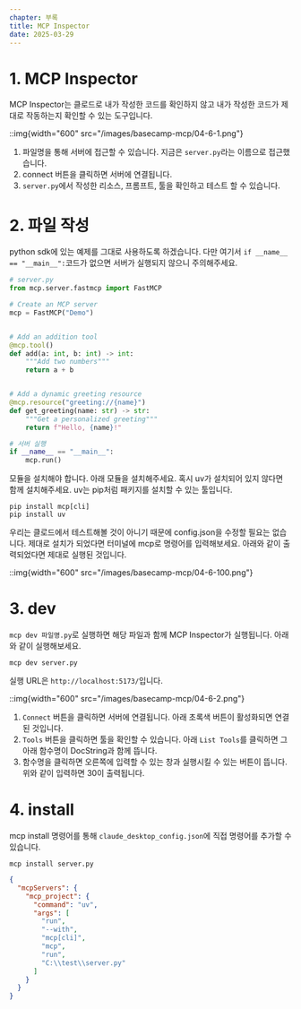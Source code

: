 ```yaml
---
chapter: 부록
title: MCP Inspector
date: 2025-03-29
---
```


# 1. MCP Inspector

MCP Inspector는 클로드로 내가 작성한 코드를 확인하지 않고 내가 작성한 코드가 제대로 작동하는지 확인할 수 있는 도구입니다.

::img{width="600" src="/images/basecamp-mcp/04-6-1.png"}

1. 파일명을 통해 서버에 접근할 수 있습니다. 지금은 `server.py`라는 이름으로 접근했습니다.
2. connect 버튼을 클릭하면 서버에 연결됩니다.
3. `server.py`에서 작성한 리소스, 프롬프트, 툴을 확인하고 테스트 할 수 있습니다.

# 2. 파일 작성

python sdk에 있는 예제를 그대로 사용하도록 하겠습니다. 다만 여기서 `if __name__ == "__main__":`코드가 없으면 서버가 실행되지 않으니 주의해주세요.

```python
# server.py
from mcp.server.fastmcp import FastMCP

# Create an MCP server
mcp = FastMCP("Demo")


# Add an addition tool
@mcp.tool()
def add(a: int, b: int) -> int:
    """Add two numbers"""
    return a + b


# Add a dynamic greeting resource
@mcp.resource("greeting://{name}")
def get_greeting(name: str) -> str:
    """Get a personalized greeting"""
    return f"Hello, {name}!"

# 서버 실행
if __name__ == "__main__":
    mcp.run()
```

모듈을 설치해야 합니다. 아래 모듈을 설치해주세요. 혹시 uv가 설치되어 있지 않다면 함께 설치해주세요. uv는 pip처럼 패키지를 설치할 수 있는 툴입니다.

```
pip install mcp[cli]
pip install uv
```

우리는 클로드에서 테스트해볼 것이 아니기 때문에 config.json을 수정할 필요는 없습니다. 제대로 설치가 되었다면 터미널에 mcp로 명령어를 입력해보세요. 아래와 같이 출력되었다면 제대로 실행된 것입니다.

::img{width="600" src="/images/basecamp-mcp/04-6-100.png"}

# 3. dev

`mcp dev 파일명.py`로 실행하면 해당 파일과 함께 MCP Inspector가 실행됩니다. 아래와 같이 실행해보세요.

```
mcp dev server.py
```

실행 URL은 `http://localhost:5173/`입니다.

::img{width="600" src="/images/basecamp-mcp/04-6-2.png"}

1. `Connect` 버튼을 클릭하면 서버에 연결됩니다. 아래 초록색 버튼이 활성화되면 연결된 것입니다.
2. `Tools` 버튼을 클릭하면 툴을 확인할 수 있습니다. 아래 `List Tools`를 클릭하면 그 아래 함수명이 DocString과 함께 뜹니다.
3. 함수명을 클릭하면 오른쪽에 입력할 수 있는 창과 실행시킬 수 있는 버튼이 뜹니다. 위와 같이 입력하면 30이 출력됩니다.

# 4. install

mcp install 명령어를 통해 `claude_desktop_config.json`에 직접 명령어를 추가할 수 있습니다.

```
mcp install server.py
```

```json
{
  "mcpServers": {
    "mcp_project": {
      "command": "uv",
      "args": [
        "run",
        "--with",
        "mcp[cli]",
        "mcp",
        "run",
        "C:\\test\\server.py"
      ]
    }
  }
}
```